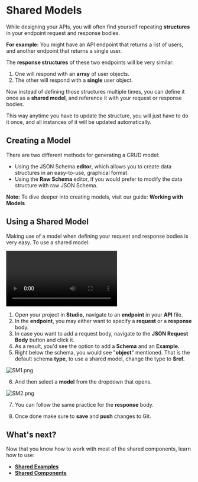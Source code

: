 # Shared Models

While designing your APIs, you will often find yourself repeating **structures** in your endpoint request and response bodies. 

**For example:** You might have an API endpoint that returns a list of users, and another endpoint that returns a single user. 

The **response structures** of these two endpoints will be very similar:

1. One will respond with an **array** of user objects. 
2. The other will respond with a **single** user object. 

Now instead of defining those structures multiple times, you can define it once as a **shared model**, and reference it with your request or response bodies. 

This way anytime you have to update the structure, you will just have to do it once, and all instances of it will be updated automatically. 

## Creating a Model

There are two different methods for generating a CRUD model:

- Using the JSON Schema **editor**, which allows you to create data structures in an easy-to-use, graphical format.
- Using the **Raw Schema** editor, if you would prefer to modify the data structure with raw JSON Schema.

**Note:** To dive deeper into creating models, visit our guide: **Working with Models**

## Using a Shared Model

Making use of a model when defining your request and response bodies is very easy. To use a shared model: 

![Video](../assets/SM.mov)

1. Open your project in **Studio,** navigate to an **endpoint** in your **API** file. 
2. In the **endpoint**, you may either want to specify a **request** or a **response** body. 
3. In case you want to add a request body, navigate to the **JSON Request Body** button and click it. 
4. As a result, you'd see the option to add a **Schema** and an **Example.** 
5. Right below the schema, you would see "**object**" mentioned. That is the default schema **type**, to use a shared model, change the type to **$ref.**  

![SM1.png](https://stoplight.io/api/v1/projects/cHJqOjI/images/avHWSPFXdso)


6. And then select a **model** from the dropdown that opens.

![SM2.png](https://stoplight.io/api/v1/projects/cHJqOjI/images/5sSPcv8pJAA)


7. You can follow the same practice for the **response** body. 

8. Once done make sure to **save** and **push** changes to Git. 

## **What's next?**

Now that you know how to work with most of the shared components, learn how to use: 

- [**Shared Examples**](shared-example.md)
- [**Shared Components**](shared-components.md)